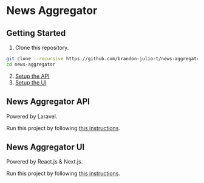 # News Aggregator

## Getting Started

1. Clone this repository.

```bash
git clone --recursive https://github.com/brandon-julio-t/news-aggregator
cd news-aggregator
```

2. [Setup the API](https://github.com/brandon-julio-t/news-aggregator-api#getting-started)
3. [Setup the UI](https://github.com/brandon-julio-t/news-aggregator-ui#getting-started)

## News Aggregator API

Powered by Laravel.

Run this project by following [this instructions](https://github.com/brandon-julio-t/news-aggregator-api#getting-started).

## News Aggregator UI

Powered by React.js & Next.js.

Run this project by following [this instructions](https://github.com/brandon-julio-t/news-aggregator-ui#getting-started).
